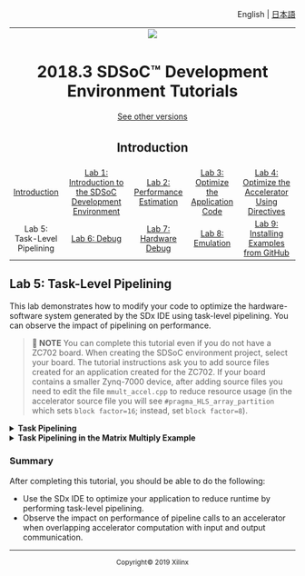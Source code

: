 <p align="right">
<a>English</a> | <a href="/docs-jp/README.md">日本語</a>
</p>

<table style="width:100%">
  <tr>
<td align="center" width="100%" colspan="6"><img src="https://www.xilinx.com/content/dam/xilinx/imgs/press/media-kits/corporate/xilinx-logo.png" width="30%"/><h1>2018.3 SDSoC™ Development Environment Tutorials</h1>
<a href="https://github.com/Xilinx/SDSoC-Tutorials/branches/all">See other versions</a>
</td>
  </tr>
  <tr>
    <td colspan="5" align="center"><h2>Introduction</h2></td>
  <tr>
    <td align="center"><a href="README.md">Introduction</a></td>
    <td align="center"><a href="lab-1-introduction-to-the-sdsoc-development-environment.md">Lab 1: Introduction to the SDSoC Development Environment</a></td>
    <td align="center"><a href="lab-2-performance-estimation.md">Lab 2: Performance Estimation</a></td>
    <td align="center"><a href="lab-3-optimize-the-application-code.md">Lab 3: Optimize the Application Code</a></td>
    <td align="center"><a href="lab-4-optimize-the-accelerator-using-directives.md">Lab 4: Optimize the Accelerator Using Directives</a></td>
  </tr>
  <tr>
    <td align="center">Lab 5: Task-Level Pipelining</td>
    <td align="center"><a href="lab-6-debug.md">Lab 6: Debug</a></td>
    <td align="center"><a href="lab-7-hardware-debug.md">Lab 7: Hardware Debug</a></td>
    <td align="center"><a href="lab-8-emulation.md">Lab 8: Emulation</a></td>
    <td align="center"><a href="lab-9-installing-applications-from-github.md">Lab 9: Installing Examples from GitHub</a></td>
    </tr>
</table>

## Lab 5: Task-Level Pipelining  

This lab demonstrates how to modify your code to optimize the hardware-software system generated by the SDx IDE using task-level pipelining. You can observe the impact of pipelining on performance.  

>**:pushpin: NOTE**  You can complete this tutorial even if you do not have a ZC702 board. When creating the SDSoC environment project, select your board. The tutorial instructions ask you to add source files created for an application created for the ZC702. If your board contains a smaller Zynq-7000 device, after adding source files you need to edit the file `mmult_accel.cpp` to reduce resource usage (in the accelerator source file you will see `#pragma_HLS_array_partition` which sets `block factor=16`; instead, set `block factor=8`).  

<details>
<summary><strong>Task Pipelining</strong></summary>

If there are multiple calls to an accelerator in your application, then you can structure your application such that you can pipeline these calls and overlap the setup and data transfer with the accelerator computation. In the case of the matrix multiply application, the following events take place:  

  1. Matrices A and B are transferred from the main memory to accelerator local memories.  
  2. The accelerator executes.  
  3. The result, C, is transferred back from the accelerator to the main memory.  

The following figure illustrates the matrix multiply design on the left side and on the right side a time-chart of these events for two successive calls that are executing sequentially.  

![](./images/dos1504035106009.png)    

The following figure shows the two calls executing in a pipelined fashion. The data transfer for the second call starts as soon as the data transfer for the first call is finished and overlaps with the execution of the first call. To enable the pipelining, however, we need to provide extra local memory to store the second set of arguments while the accelerator is computing with the first set of arguments. The SDSoC environment generates these memories, called multi-buffers, under the guidance of the user.  

![](./images/eac1504035106964.png)    

Specifying task level pipelining requires rewriting the calling code using the pragmas async(id) and wait(id). The SDSoC environment includes an example that demonstrates the use of async pragmas and this Matrix Multiply Pipelined example is used in this tutorial.  

</details>



<details>
<summary><strong>Task Pipelining in the Matrix Multiply Example</strong></summary>

The SDx IDE includes a matrix multiply pipelined example that demonstrates the use of async pragmas to implement task-level pipelining. This exercise allows you to see the runtime improvement that comes from using this technique.

  1. Create a new SDx project (`lab5`) by selecting **File > New > SDx Project**. Enter the project name `lab5`, select the ZC702 Platform and Linux System Configuration, and click **Next**.  

  2. The Templates page appears, containing source code examples for the selected platform. From the list of application templates, select **Empty Application** and click **Finish**.  

  3. Using your operating system file manager, navigate to `<path to install>/SDx/2018.2/samples/mmult_pipelined` and copy the source files in that directory (`mmult_accel.cpp`, `mmult_accel.h`, and `mmult.cpp`) into the `src` folder of the newly created project (for example `./lab5/src`).  

  4. Click on **lab5** in SDx and from the context menu select **Refresh**. This adds all the copied sources in the previous step to the project.  

  5. Change the build configuration to Release.  

  6. Mark the function `mmult_accel` in the file `mmult_accel.cpp` for hardware using the **Add HW Functions** icon in the SDx Project Settings or Toggle HW/SW in the Project Explorer.  

  7. Build the project.  

  8. Copy the files obtained in the `sd_card` folder to an SD card, set up a terminal and run the generated application on the board. You need to specify the pipeline depth as an argument to the application. Run the application with pipeline depth of 1, 2, and 3 and note the performance obtained.  

![](./images/wvw1527702280355.png)

</details>

### Summary

After completing this tutorial, you should be able to do the following:

  * Use the SDx IDE to optimize your application to reduce runtime by performing task-level pipelining.  
  * Observe the impact on performance of pipeline calls to an accelerator when overlapping accelerator computation with input and output communication.  

<hr/>
<p align="center"><sup>Copyright&copy; 2019 Xilinx</sup></p>
